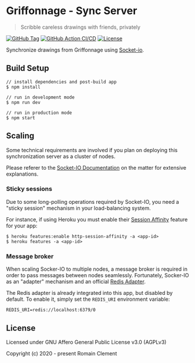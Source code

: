 # Griffonnage - Sync Server

> Scribble careless drawings with friends, privately

[![GitHub Tag](https://img.shields.io/github/tag/griffonnage/griffonnage-sync.svg)](https://github.com/griffonnage/griffonnage-sync/releases/latest)
[![GitHub Action CI/CD](https://github.com/griffonnage/griffonnage-sync/workflows/CI/CD/badge.svg)](https://github.com/griffonnage/griffonnage-sync/actions?query=workflow%3A%22CI%2FCD%22)
[![License](https://img.shields.io/github/license/griffonnage/griffonnage-sync)](https://github.com/griffonnage/griffonnage-sync/blob/master/LICENSE)

Synchronize drawings from Griffonnage using [Socket-io](https://socket.io).

## Build Setup

```
// install dependencies and post-build app
$ npm install

// run in development mode
$ npm run dev

// run in production mode
$ npm start
```

## Scaling

Some technical requirements are involved if you plan on deploying this
synchronization server as a cluster of nodes.

Please referer to the [Socket-IO Documentation]((https://socket.io/docs/using-multiple-nodes/))
on the matter for extensive explanations.

### Sticky sessions

Due to some long-polling operations required by Socket-IO,
you need a "sticky session" mechanism in your load-balancing system.

For instance, if using Heroku you must enable their
[Session Affinity](https://devcenter.heroku.com/articles/session-affinity) feature
for your app:

```
$ heroku features:enable http-session-affinity -a <app-id>
$ heroku features -a <app-id>
```

### Message broker

When scaling Socker-IO to multiple nodes, a message broker is required in order
to pass messages between nodes seamlessly. Fortunately, Socker-IO as an "adapter"
mechanism and an official [Redis Adapter](https://github.com/socketio/socket.io-redis).

The Redis adapter is already integrated into this app, but disabled by default.
To enable it, simply set the `REDIS_URI` environment variable:

```
REDIS_URI=redis://localhost:6379/0
```

## License

Licensed under GNU Affero General Public License v3.0 (AGPLv3)

Copyright (c) 2020 - present Romain Clement
